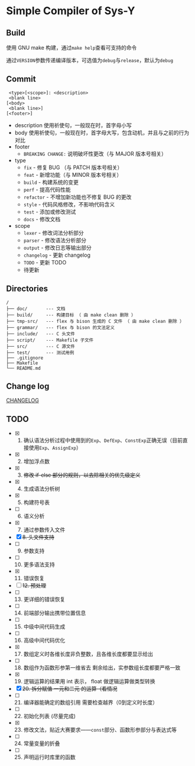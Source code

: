 # Simple Compiler of Sys-Y

## Build

使用 GNU make 构建，通过`make help`查看可支持的命令

通过`VERSION`参数传递编译版本，可选值为`debug`与`release`，默认为`debug`

## Commit

     <type>[<scope>]: <description>
     <blank line>
    [<body>
     <blank line>]
    [<footer>]

- description 使用祈使句，一般现在时，首字母小写
- body 使用祈使句，一般现在时，首字母大写，包含动机，并且与之前的行为对比
- footer
  - `BREAKING CHANGE:` 说明破坏性更改（与 MAJOR 版本号相关）
- type
  - `fix` - 修复 BUG （与 PATCH 版本号相关）
  - `feat` - 新增功能（与 MINOR 版本号相关）
  - `build` - 构建系统的变更
  - `perf` - 提高代码性能
  - `refactor` - 不增加新功能也不修复 BUG 的更改
  - `style` - 代码风格修改，不影响代码含义
  - `test` - 添加或修改测试
  - `docs` - 修改文档
- scope
  - `lexer` - 修改词法分析部分
  - `parser` - 修改语法分析部分
  - `output` - 修改日志等输出部分
  - `changelog` - 更新 changelog
  - `TODO` - 更新 TODO
  - 待更新

## Directories

    /
    ├── doc/       --- 文档
    ├── build/     --- 构建目标 （ 由 make clean 删除 ）
    ├── tmp-src/   --- flex 与 bison 生成的 C 文件 （ 由 make clean 删除 ）
    ├── grammar/   --- flex 与 bison 的文法定义
    ├── include/   --- C 头文件
    ├── script/    --- Makefile 子文件
    ├── src/       --- C 源文件
    ├── test/      --- 测试用例
    ├── .gitignore
    ├── Makefile
    └── README.md

## Change log

[CHANGELOG](doc/CHANGELOG.md)

## TODO

- [x] 1. 确认语法分析过程中使用到的`Exp`、`DefExp`、`ConstExp`正确无误（目前直接使用`Exp`、`AssignExp`）
- [x] 2. 增加浮点数
- [x] 3. ~~修改 if-else 部分的规则，以去除相关的优先级定义~~
- [x] 4. 生成语法分析树
- [x] 5. 构建符号表
- [ ] 6. 语义分析
- [x] 7. 通过参数传入文件
- [x] ~~8. 头文件支持~~
- [ ] 9. 参数支持
- [ ] 10. 更多语法支持
- [x] 11. 错误恢复
- [ ] ~~12. 预处理~~
- [ ] 13. 更详细的错误恢复
- [ ] 14. 前端部分输出携带位置信息
- [ ] 15. 中级中间代码生成
- [ ] 16. 高级中间代码优化
- [x] 17. 数组定义时各维长度非负整数，且各维长度都要显示给出
- [ ] 18. 数组作为函数形参第一维省去 剩余给出，实参数组长度都要严格一致
- [x] 19. 逻辑运算的结果用 int 表示， float 做逻辑运算做类型转换
- [x] ~~20. 拆分赋值 一元和二元 的运算（看情况~~
- [ ] 21. 编译器能确定的数组引用 需要检查越界（0到定义时长度）
- [ ] 22. 初始化列表 (尽量完成)
- [x] 23. 修改文法，贴近大赛要求——`const`部分、函数形参部分与表达式等
- [ ] 24. 常量变量的折叠
- [ ] 25. 声明运行时库里的函数
